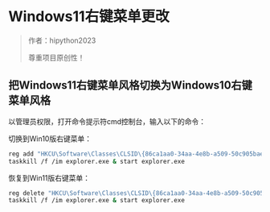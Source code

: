 # Windows11右键菜单更改

> 作者：hipython2023
>
> 尊重项目原创性！

## 把Windows11右键菜单风格切换为Windows10右键菜单风格

以管理员权限，打开命令提示符cmd控制台，输入以下的命令：

切换到Win10版右键菜单：

```sh
reg add "HKCU\Software\Classes\CLSID\{86ca1aa0-34aa-4e8b-a509-50c905bae2a2}\InprocServer32" /f /ve
taskkill /f /im explorer.exe & start explorer.exe
```

恢复到Win11版右键菜单：

```sh
reg delete "HKCU\Software\Classes\CLSID\{86ca1aa0-34aa-4e8b-a509-50c905bae2a2}" /f 
taskkill /f /im explorer.exe & start explorer.exe
```